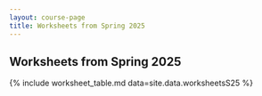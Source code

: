 ```yaml
---
layout: course-page
title: Worksheets from Spring 2025
---
```


## Worksheets from Spring 2025

{% include worksheet_table.md  data=site.data.worksheetsS25 %}
